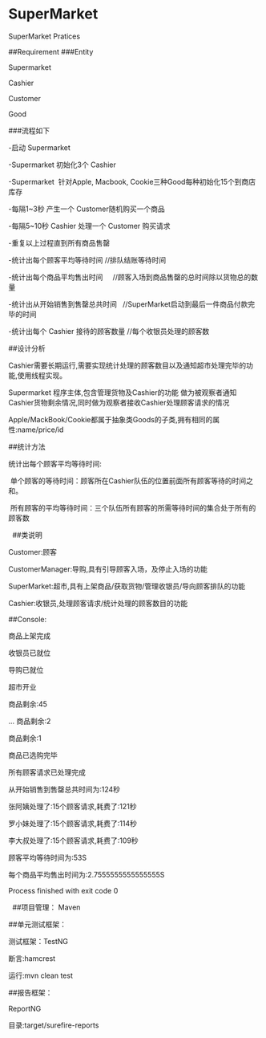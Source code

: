 # SuperMarket
SuperMarket Pratices

##Requirement
###Entity

  Supermarket
  
  Cashier
  
  Customer
  
  Good
  
###流程如下

  -启动 Supermarket 
  
  -Supermarket 初始化3个 Cashier
  
  -Supermarket  针对Apple, Macbook, Cookie三种Good每种初始化15个到商店库存
  
  -每隔1~3秒 产生一个 Customer随机购买一个商品
  
  -每隔5~10秒 Cashier 处理一个 Customer 购买请求
  
  -重复以上过程直到所有商品售罄
  
  -统计出每个顾客平均等待时间          //排队结账等待时间
  
  -统计出每个商品平均售出时间          //顾客入场到商品售罄的总时间除以货物总的数量
  
  -统计出从开始销售到售罄总共时间      //SuperMarket启动到最后一件商品付款完毕的时间
  
  -统计出每个 Cashier 接待的顾客数量  //每个收银员处理的顾客数
 
##设计分析

Cashier需要长期运行,需要实现统计处理的顾客数目以及通知超市处理完毕的功能,使用线程实现。

Supermarket 程序主体,包含管理货物及Cashier的功能 做为被观察者通知Cashier货物剩余情况,同时做为观察者接收Cashier处理顾客请求的情况

Apple/MackBook/Cookie都属于抽象类Goods的子类,拥有相同的属性:name/price/id

##统计方法

  统计出每个顾客平均等待时间: 
  
  单个顾客的等待时间：顾客所在Cashier队伍的位置前面所有顾客等待的时间之和。
  
  所有顾客的平均等待时间：三个队伍所有顾客的所需等待时间的集合处于所有的顾客数
  
  
##类说明

Customer:顾客

CustomerManager:导购,具有引导顾客入场，及停止入场的功能

SuperMarket:超市,具有上架商品/获取货物/管理收银员/导向顾客排队的功能

Cashier:收银员,处理顾客请求/统计处理的顾客数目的功能

##Console:

商品上架完成

收银员已就位

导购已就位

超市开业

商品剩余:45

...
商品剩余:2

商品剩余:1

商品已选购完毕

所有顾客请求已处理完成

从开始销售到售罄总共时间为:124秒

张阿姨处理了:15个顾客请求,耗费了:121秒

罗小妹处理了:15个顾客请求,耗费了:114秒

李大叔处理了:15个顾客请求,耗费了:109秒

顾客平均等待时间为:53S

每个商品平均售出时间为:2.7555555555555555S

Process finished with exit code 0

  
##项目管理：
Maven

##单元测试框架：

测试框架：TestNG

断言:hamcrest

运行:mvn clean test 

##报告框架：

ReportNG

目录:target/surefire-reports

  
